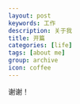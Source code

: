 ```yaml
---
layout: post
keywords: 工作
description: 关于我
title: 开篇
categories: [life]
tags: [about me]
group: archive
icon: coffee
---
```


谢谢！
